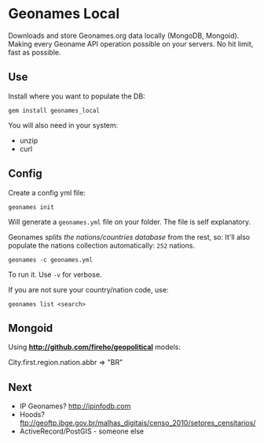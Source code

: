 Geonames Local
==============

Downloads and store Geonames.org data locally (MongoDB, Mongoid).
Making every Geoname API operation possible on your servers.
No hit limit, fast as possible.


Use
---

Install where you want to populate the DB:

    gem install geonames_local


You will also need in your system:

* unzip
* curl


Config
------

Create a config yml file:

    geonames init

Will generate a `geonames.yml` file on your folder.
The file is self explanatory.

Geonames *splits the nations/countries database* from the rest, so:
It'll also populate the nations collection automatically: `252` nations.


    geonames -c geonames.yml

To run it. Use `-v` for verbose.


If you are not sure your country/nation code, use:

    geonames list <search>


Mongoid
-------

Using **http://github.com/fireho/geopolitical** models:


  City.first.region.nation.abbr
  => "BR"



Next
----

- IP Geonames? http://ipinfodb.com
- Hoods? ftp://geoftp.ibge.gov.br/malhas_digitais/censo_2010/setores_censitarios/
- ActiveRecord/PostGIS - someone else
